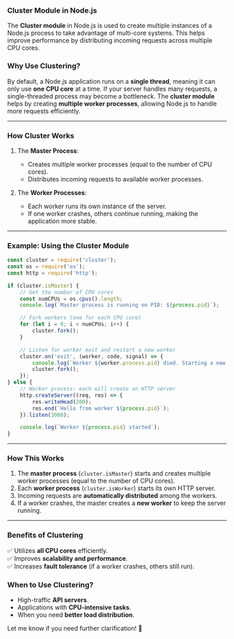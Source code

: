 ### **Cluster Module in Node.js**
The **Cluster module** in Node.js is used to create multiple instances of a Node.js process to take advantage of multi-core systems. This helps improve performance by distributing incoming requests across multiple CPU cores.

### **Why Use Clustering?**
By default, a Node.js application runs on a **single thread**, meaning it can only use **one CPU core** at a time. If your server handles many requests, a single-threaded process may become a bottleneck. The **cluster module** helps by creating **multiple worker processes**, allowing Node.js to handle more requests efficiently.

---

### **How Cluster Works**
1. The **Master Process**:
   - Creates multiple worker processes (equal to the number of CPU cores).
   - Distributes incoming requests to available worker processes.

2. The **Worker Processes**:
   - Each worker runs its own instance of the server.
   - If one worker crashes, others continue running, making the application more stable.

---

### **Example: Using the Cluster Module**
```javascript
const cluster = require('cluster');
const os = require('os');
const http = require('http');

if (cluster.isMaster) {
    // Get the number of CPU cores
    const numCPUs = os.cpus().length;
    console.log(`Master process is running on PID: ${process.pid}`);

    // Fork workers (one for each CPU core)
    for (let i = 0; i < numCPUs; i++) {
        cluster.fork();
    }

    // Listen for worker exit and restart a new worker
    cluster.on('exit', (worker, code, signal) => {
        console.log(`Worker ${worker.process.pid} died. Starting a new worker...`);
        cluster.fork();
    });
} else {
    // Worker process: each will create an HTTP server
    http.createServer((req, res) => {
        res.writeHead(200);
        res.end(`Hello from worker ${process.pid}`);
    }).listen(3000);

    console.log(`Worker ${process.pid} started`);
}
```

---

### **How This Works**
1. The **master process** (`cluster.isMaster`) starts and creates multiple worker processes (equal to the number of CPU cores).
2. Each **worker process** (`cluster.isWorker`) starts its own HTTP server.
3. Incoming requests are **automatically distributed** among the workers.
4. If a worker crashes, the master creates a **new worker** to keep the server running.

---

### **Benefits of Clustering**
✅ Utilizes **all CPU cores** efficiently.  
✅ Improves **scalability and performance**.  
✅ Increases **fault tolerance** (if a worker crashes, others still run).  

### **When to Use Clustering?**
- High-traffic **API servers**.
- Applications with **CPU-intensive tasks**.
- When you need **better load distribution**.

Let me know if you need further clarification! 🚀